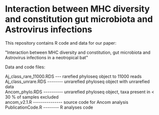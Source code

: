 # Interaction between MHC diversity and constitution gut microbiota and Astrovirus infections
This repository contains R code and data for our paper: 

"Interaction between MHC diversity and constitution, gut microbiota and Astrovirus infections in a neotropical bat"



Data and code files:

Aj_class_rare_11000.RDS --- rarefied phyloseq object to 11000 reads <br>
Aj_class_unrare.RDS -------- unrarefied phyloseq object with unrarefied data <br>
Ancom_phylo.RDS ---------- unrarefied phyloseq object, taxa present in < 30 %  of samples excluded <br>
ancom_v2.1.R --------------- source code for Ancom analysis <br>
PublicationCode.R -------- R analyses code
